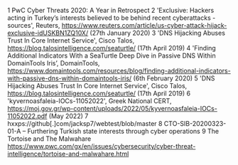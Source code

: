 1 PwC Cyber Threats 2020: A Year in Retrospect
2 'Exclusive: Hackers acting in Turkey’s interests believed to be behind recent cyberattacks - sources', Reuters, https://www.reuters.com/article/us-cyber-attack-hijack-exclusive-idUSKBN1ZQ10X/ (27th January 2020)
3 'DNS Hijacking Abuses Trust In Core Internet Service', Cisco Talos, https://blog.talosintelligence.com/seaturtle/ (17th April 2019)
4 'Finding Additional Indicators With a SeaTurtle Deep Dive in Passive DNS Within DomainTools Iris’, DomainTools, https://www.domaintools.com/resources/blog/finding-additional-indicators-with-passive-dns-within-domaintools-iris/ (6th February 2020)
5 'DNS Hijacking Abuses Trust In Core Internet Service', Cisco Talos, https://blog.talosintelligence.com/seaturtle/ (17th April 2019)
6 'kyvernoasfaleia-IOCs-11052022', Greek National CERT, https://moj.gov.gr/wp-content/uploads/2022/05/kyvernoasfaleia-IOCs-11052022.pdf (May 2022)
7 hxxps://github[.]com/jacksp7/webtest/blob/master
8 CTO-SIB-20200323-01-A – Furthering Turkish state interests through cyber operations
9 The Tortoise and The Malwahare
  https://www.pwc.com/gx/en/issues/cybersecurity/cyber-threat-intelligence/tortoise-and-malwahare.html
